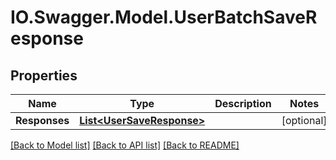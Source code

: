 # IO.Swagger.Model.UserBatchSaveResponse
## Properties

Name | Type | Description | Notes
------------ | ------------- | ------------- | -------------
**Responses** | [**List&lt;UserSaveResponse&gt;**](UserSaveResponse.md) |  | [optional] 

[[Back to Model list]](../README.md#documentation-for-models) [[Back to API list]](../README.md#documentation-for-api-endpoints) [[Back to README]](../README.md)

